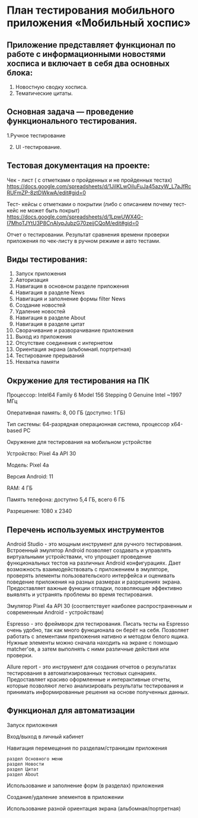 # План тестирования мобильного приложения «Мобильный хоспис»

## Приложение представляет функционал по работе с информационными новостями хосписа  и включает в себя два основных блока:

1. Новостную сводку хосписа.
2. Тематические цитаты.

## Основная задача — проведение функционального тестирования.

1.Ручное тестирование

2. UI -тестирование.

## Тестовая документация на проекте:

Чек - лист ( с отметками о пройденных и не пройденных тестах)
https://docs.google.com/spreadsheets/d/1JiIKLwOiluFuJa45azyW_L7aJfRcRUFmZP-8ztDWkwA/edit#gid=0

Тест- кейсы с отметками о покрытии (либо с описанием почему тест-кейс не может быть покрыт)
https://docs.google.com/spreadsheets/d/1LpwUWX4G-I7MhoTJYtU3P8CnAIypJubzG70zeijCQoM/edit#gid=0

Отчет о тестировании.
Результат сравнения времени проверки приложения по чек-листу в ручном режиме и авто тестами.

## Виды тестирования:

1. Запуск приложения
2. Авторизация
3. Навигация в основном разделе приложения
4. Навигация в разделе News
5. Навигация и заполнение формы filter News
6. Создание новостей
7. Удаление новостей
8. Навигация в разделе About
9. Навигация в разделе цитат
10. Сворачивание и разворачивание приложения
11. Выход из приложения
12. Отсутствие соединения с интернетом
13. Ориентация экрана (альбомная\ портретная)
14. Тестирование прерываний
15. Нехватка памяти

## Окружение для тестирования на ПК

Процессор: Intel64 Family 6 Model 156 Stepping 0 Genuine Intel ~1997 МГц

Оперативная память: 8, 00 ГБ (доступно: 1 ГБ)

Тип системы: 64-разрядная операционная система, процессор х64-based PC

Окружение для тестирования на мобильном устройстве

Устройство: Pixel 4a API 30

Модель:  Pixel 4a

Версия Android: 11

RAM: 4 ГБ

Память телефона: доступно 5,4 ГБ, всего 6 ГБ

Разрешение: 1080 x 2340

## Перечень используемых инструментов

Android Studio - это мощным инструмент для ручного тестирования. Встроенный эмулятор Android
позволяет создавать и управлять виртуальными устройствами, что упрощает проведение функциональных
тестов на различных Android конфигурациях. Дает возможность взаимодействовать с приложением в
эмуляторе, проверять элементы пользовательского интерфейса и оценивать поведение приложения на
разных размерах и разрешениях экрана. Предоставляет важные функции отладки, позволяющие эффективно
выявлять и устранять проблемы во время тестирования.

Эмулятор Pixel 4a API 30 (соответствует наиболее распространенным и современным Android -
устройствам)

Espresso - это фреймворк для тестирования. Писать тесты на Espresso очень удобно, так как много
функционала он берёт на себя. Позволяет работать с элементами приложения нативно и методом белого
ящика. Нужные элементы можно сначала находить на экране с помощью matcher'ов, а затем выполнять с
ними различные действия или проверки.

Allure report - это инструмент для создания отчетов о результатах тестирования в автоматизированных
тестовых сценариях. Предоставляет красиво оформленные и интерактивные отчеты, которые позволяют
легко анализировать результаты тестирования и принимать информированные решения на основе полученных
данных.

## Функционал для автоматизации

Запуск приложения

Вход/выход в личный кабинет

Навигация перемещения по разделам/страницам приложения

	раздел Основного меню
	раздел Новости
	раздел Цитат
	раздел About 

Использование и заполнение форм (в разделах) приложения

Создание/удаление элементов в приложении

Использование разной ориентация экрана (альбомная/портретная)